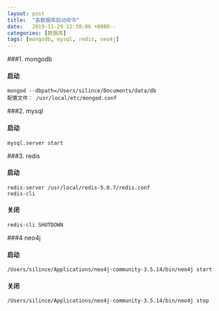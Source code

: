 ```yaml
---
layout: post
title:  "各数据库启动命令"
date:   2019-11-29 12:30:06 +0800--
categories: [数据库]
tags: [mongodb, mysql, redis, neo4j]  
---
```

###1. mongodb

#### 启动

```
mongod --dbpath=/Users/silince/Documents/data/db
配置文件： /usr/local/etc/mongod.conf
```



###2. mysql

#### 启动

```
mysql.server start
```



###3. redis

#### 启动

```
redis-server /usr/local/redis-5.0.7/redis.conf
redis-cli
```

#### 关闭

```
redis-cli SHUTDOWN
```



###4 neo4j

#### 启动

```
/Users/silince/Applications/neo4j-community-3.5.14/bin/neo4j start
```

#### 关闭

```
/Users/silince/Applications/neo4j-community-3.5.14/bin/neo4j stop
```



